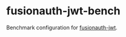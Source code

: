 # fusionauth-jwt-bench
Benchmark configuration for [fusionauth-jwt].

[fusionauth-jwt]:			https://github.com/FusionAuth/fusionauth-jwt
